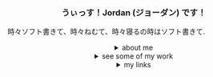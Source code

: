 <h3 align=center>うぃっす！<b>Jordan (ジョーダン) です！</b></h3>

<p align=center>

時々ソフト書きて、時々ねむて、時々寝るの時はソフト書きて.

</p>

<details align=center>
    <summary>about me</summary>
    
    hello! I'm Jordan Khong  (≚ᄌ≚) ƶ Ƶ 

    i graduated with a game design and development diploma (old name) from Temasek Polytechnic. 
    
    Now, I like to spend my time tinkering with various technologies and languages. 
    
    Unity, Android, Blazor and Jyputer notebooks are some of the things i play with

    C#, Python, Kotlin and Javascript are some of the languages i write code in.

    This place is where i store all these discoveries.
</details>


<details align=center>
    <summary>see some of my work</summary>

<h3 align=start>
Bittify 🎵
</h3>
<p align=start>
A Spotify Miniplayer for MacOS, Windows and Linux.
<br>
<a href="https://github.com/Jyodann/Bittify">Find it here</a>  
</p>

<h3 align=start>
Spaceship Defender 🚀
</h3>
<p align=start>
An adaptation of the 70s arcade game, Asteriods. 
<br>
<a href="https://github.com/Jyodann/SpaceShip-Defender">Find it here</a>  
</p>

<h3 align=start>
Game Dev Daries 💖
</h3>
<p align=start>
A research project examining game design for the Simulation Genre. Comes with a playable game, and the research slides, of course.
<br>
<a href="https://jyodann.github.io/Game-Dev-Diaries/">Find it here</a>  
</p>
<img src='https://github-readme-stats.vercel.app/api?username=jyodann&theme=dark'>
</details>


<details align=center>
    <summary>my links</summary>
    
   <p align="center">

<a href="https://www.twitch.tv/jyodann" target="_blank"><img alt="Twitch" src="https://img.shields.io/badge/Twitch-9146FF?style=flat-square&logo=twitch&logoColor=white"></a>
<a href="https://www.youtube.com/channel/UCvBcuaQi_HuP8cY9ka9Tg0Q" target="_blank"><img alt="Python" src="https://img.shields.io/badge/YouTube-FF0000?style=flat-square&logo=youtube&logoColor=white"></a>
<a href="mailto:jordynwinnie@gmail.com" target="_blank"><img alt="Python" src="https://img.shields.io/badge/Gmail-D14836?style=flat-square&logo=gmail&logoColor=white"></a>
<a href="https://jyodann.itch.io/" target="_blank"><img alt="Itch.io" src="https://img.shields.io/badge/Itch.io-FA5C5C?style=flat-square&logo=itchdotio&logoColor=white"></a>


<p align=left> if you happen to find any of my content useful, you can: </p>

<a href='https://ko-fi.com/C0C633B3B' target='_blank'><img height='36' style='border:0px;height:36px;' src='https://storage.ko-fi.com/cdn/kofi3.png?v=3' border='0' alt='Buy Me a Coffee at ko-fi.com' /></a>
<br>


  <br>
    
</details>
<br>
